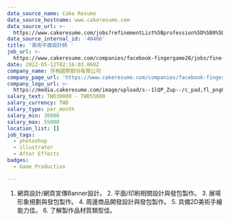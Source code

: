 ```yaml
---
data_source_name: Cake Resume
data_source_hostname: www.cakeresume.com
data_source_url: >-
  https://www.cakeresume.com/jobs?refinementList%5Bprofession%5D%5B0%5D=game-production&range%5Bsalary_range%5D%5Bmin%5D=1000000
data_source_internal_id: '40466'
title: '美術平面設計師 '
job_url: >-
  https://www.cakeresume.com/companies/facebook-fingergame20/jobs/fine-art-graphic-designer
date: 2022-05-12T02:16:03.068Z
company_name: 芬格國際股份有限公司
company_page_url: 'https://www.cakeresume.com/companies/facebook-fingergame20'
company_logo_url: >-
  https://media.cakeresume.com/image/upload/s--1lQP_Zup--/c_pad,fl_png8,h_200,w_200/v1636359796/syoqurpvqalunvk7rknc.png
salary_text: TWD30000 - TWD55000
salary_currency: TWD
salary_type: per_month
salary_min: 30000
salary_max: 55000
location_list: []
job_tags:
  - photoshop
  - illustrator
  - After Effects
badges:
  - Game Production

---
```


1. 網頁設計/網頁宣傳Banner設計。 2. 平面/印刷相關設計與發包製作。 3. 展場形象規劃與發包製作。 4. 周邊商品開發設計與發包製作。 5. 具備2D美術手繪能力佳。 6. 了解製作品材質類型佳。